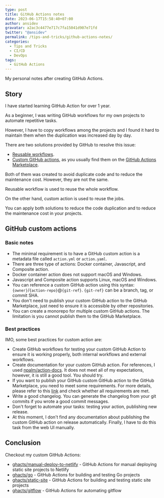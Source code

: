 ```yaml
---
type: post
title: GitHub Actions notes
date: 2023-06-17T15:58:40+07:00
author: ansidev
gravatar: a2ac3c4477e717c7fa15041d907e71fd
twitter: "@ansidev"
permalink: /tips-and-tricks/github-actions-notes/
categories:
  - Tips and Tricks
  - CI/CD
  - DevOps
tags:
  - GitHub Actions
---
```


My personal notes after creating GitHub Actions.

<!-- more -->

## Story

I have started learning GitHub Action for over 1 year.

As a beginner, I was writing GitHub workflows for my own projects to automate repetitive tasks.

However, I have to copy workflows among the projects and I found it hard to maintain them when the duplication was
increased day by day.

There are two solutions provided by GitHub to resolve this issue:

- [Reusable workflows](https://docs.github.com/en/actions/using-workflows/reusing-workflows).
- [Custom GitHub actions](https://docs.github.com/en/actions/creating-actions/about-custom-actions), as you usually find
  them on the [GitHub Actions Marketplace](https://github.com/marketplace?type=actions).

Both of them was created to avoid duplicate code and to reduce the maintenance cost. However, they are not the same.

Reusable workflow is used to reuse the whole workflow.

On the other hand, custom action is used to reuse the jobs.

You can apply both solutions to reduce the code duplication and to reduce the maintenance cost in your projects.

## GitHub custom actions

### Basic notes

- The minimal requirement is to have a GitHub custom action is a metadata file called `action.yml` or `action.yaml`.
- There are three type of actions: Docker container, Javascript, and Composite action.
- Docker container action does not support macOS and Windows.
- Javascript and Composite action supports Linux, macOS and Windows.
- You can reference a custom GitHub action using this syntax: `{owner}`/`{action-repo}`@`{git-ref}`. `{git-ref}` can be
  a branch, tag, or commit SHA.
- You don't need to publish your custom GitHub action to the GitHub Marketplace, just need to ensure it is accessible by
  other repositories.
- You can create a monorepo for multiple custom GitHub actions. The limitation is you cannot publish them to the GitHub
  Marketplace.

### Best practices

IMO, some best practices for custom action are:

- Create GitHub workflows for testing your custom GitHub Action to ensure it is working properly, both internal
  workflows and external workflows.
- Create documentation for your custom GitHub action. For references, I used
  [npalm/action-docs](https://github.com/npalm/action-docs). It does not meet all of my expectations, however, it is
  still a good tool. You should try.
- If you want to publish your GitHub custom GitHub action to the GitHub Marketplace, you need to meet some requirements.
  For more details, please refer to this [link](https://github.com/{owner}/{action-repo}/releases/new?marketplace=true)
  and check whether all requirements are met.
- Write a good changelog. You can generate the changelog from your git commits if you wrote a good commit messages.
- Don't forget to automate your tasks: testing your action, publishing new release.
- At this moment, I don't find any documentation about publishing the custom GitHub action on release automatically.
  Finally, I have to do this task from the web UI manually.

## Conclusion

Checkout my custom GitHub Actions:

- [ghacts/manual-deploy-to-netlify](https://github.com/ghacts/manual-deploy-to-netlify) - GitHub Actions for manual
  deploying static site projects to Netlify
- [ghacts/go](https://github.com/ghacts/go) - GitHub Actions for building and testing Go projects
- [ghacts/static-site](https://github.com/ghacts/static-site) - GitHub Actions for building and testing static site
  projects
- [ghacts/gitflow](https://github.com/ghacts/gitflow) - GitHub Actions for automating gitflow
